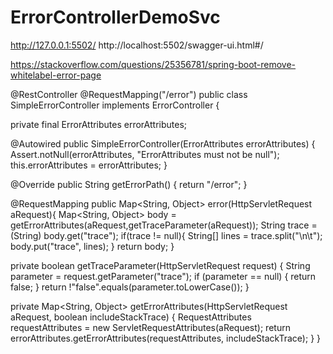 # ErrorControllerDemoSvc

http://127.0.0.1:5502/
http://localhost:5502/swagger-ui.html#/

https://stackoverflow.com/questions/25356781/spring-boot-remove-whitelabel-error-page


@RestController
@RequestMapping("/error")
public class SimpleErrorController implements ErrorController {

  private final ErrorAttributes errorAttributes;

  @Autowired
  public SimpleErrorController(ErrorAttributes errorAttributes) {
    Assert.notNull(errorAttributes, "ErrorAttributes must not be null");
    this.errorAttributes = errorAttributes;
  }

  @Override
  public String getErrorPath() {
    return "/error";
  }

  @RequestMapping
  public Map<String, Object> error(HttpServletRequest aRequest){
     Map<String, Object> body = getErrorAttributes(aRequest,getTraceParameter(aRequest));
     String trace = (String) body.get("trace");
     if(trace != null){
       String[] lines = trace.split("\n\t");
       body.put("trace", lines);
     }
     return body;
  }

  private boolean getTraceParameter(HttpServletRequest request) {
    String parameter = request.getParameter("trace");
    if (parameter == null) {
        return false;
    }
    return !"false".equals(parameter.toLowerCase());
  }

  private Map<String, Object> getErrorAttributes(HttpServletRequest aRequest, boolean includeStackTrace) {
    RequestAttributes requestAttributes = new ServletRequestAttributes(aRequest);
    return errorAttributes.getErrorAttributes(requestAttributes, includeStackTrace);
  }
}

